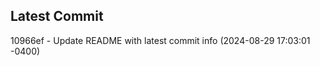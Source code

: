 
## Latest Commit
10966ef - Update README with latest commit info (2024-08-29 17:03:01 -0400) <Yunxi-Zhou>
